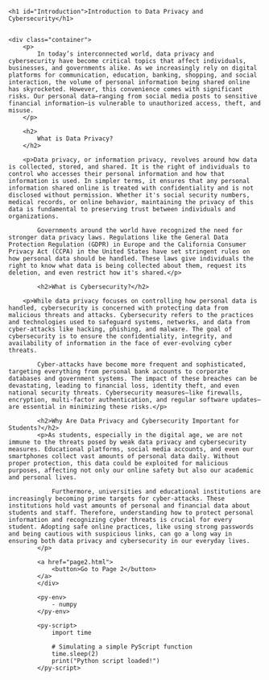 
<html lang="en">
<head>
    <meta charset="UTF-8">
    <meta name="viewport" content="width=device-width, initial-scale=1.0">
    <title>Data Privacy and Cybersecurity</title>
    <link rel="stylesheet" href="https://pyscript.net/alpha/pyscript.css" />
    <script defer src="https://pyscript.net/alpha/pyscript.js"></script>
    <link rel="stylesheet" href="style.css">
</head>
<body>

    <h1 id="Introduction">Introduction to Data Privacy and Cybersecurity</h1>


    <div class="container">
        <p>
            In today’s interconnected world, data privacy and cybersecurity have become critical topics that affect individuals, businesses, and governments alike. As we increasingly rely on digital platforms for communication, education, banking, shopping, and social interaction, the volume of personal information being shared online has skyrocketed. However, this convenience comes with significant risks. Our personal data—ranging from social media posts to sensitive financial information—is vulnerable to unauthorized access, theft, and misuse.
        </p>

        <h2>
            What is Data Privacy?
        </h2>

        <p>Data privacy, or information privacy, revolves around how data is collected, stored, and shared. It is the right of individuals to control who accesses their personal information and how that information is used. In simpler terms, it ensures that any personal information shared online is treated with confidentiality and is not disclosed without permission. Whether it's social security numbers, medical records, or online behavior, maintaining the privacy of this data is fundamental to preserving trust between individuals and organizations.

            Governments around the world have recognized the need for stronger data privacy laws. Regulations like the General Data Protection Regulation (GDPR) in Europe and the California Consumer Privacy Act (CCPA) in the United States have set stringent rules on how personal data should be handled. These laws give individuals the right to know what data is being collected about them, request its deletion, and even restrict how it's shared.</p>
        
            <h2>What is Cybersecurity?</h2>

        <p>While data privacy focuses on controlling how personal data is handled, cybersecurity is concerned with protecting data from malicious threats and attacks. Cybersecurity refers to the practices and technologies used to safeguard systems, networks, and data from cyber-attacks like hacking, phishing, and malware. The goal of cybersecurity is to ensure the confidentiality, integrity, and availability of information in the face of ever-evolving cyber threats.

            Cyber-attacks have become more frequent and sophisticated, targeting everything from personal bank accounts to corporate databases and government systems. The impact of these breaches can be devastating, leading to financial loss, identity theft, and even national security threats. Cybersecurity measures—like firewalls, encryption, multi-factor authentication, and regular software updates—are essential in minimizing these risks.</p>

            <h2>Why Are Data Privacy and Cybersecurity Important for Students?</h2>
            <p>As students, especially in the digital age, we are not immune to the threats posed by weak data privacy and cybersecurity measures. Educational platforms, social media accounts, and even our smartphones collect vast amounts of personal data daily. Without proper protection, this data could be exploited for malicious purposes, affecting not only our online safety but also our academic and personal lives.

                Furthermore, universities and educational institutions are increasingly becoming prime targets for cyber-attacks. These institutions hold vast amounts of personal and financial data about students and staff. Therefore, understanding how to protect personal information and recognizing cyber threats is crucial for every student. Adopting safe online practices, like using strong passwords and being cautious with suspicious links, can go a long way in ensuring both data privacy and cybersecurity in our everyday lives.
            </p>

            <a href="page2.html">
                <button>Go to Page 2</button>
            </a>
            </div>

            <py-env>
                - numpy
            </py-env>
        
            <py-script>
                import time
        
                # Simulating a simple PyScript function
                time.sleep(2)
                print("Python script loaded!")
            </py-script>

</body>
</html>
